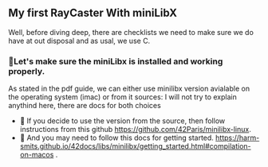 ## My first RayCaster With miniLibX
Well, before diving deep, there are checklists we need to make sure we do have at out disposal and as usal, we use C.<br>
### 📎Let's make sure the miniLibx is installed and working properly.
As stated in the pdf guide, we can either use minilibx version avialable on the operating system (imac) or from it sources: I will not try to explain anythind here, there are docs for both choices <br>
- 🥇 If you decide to use the version from the source, then follow instructions from this github  https://github.com/42Paris/minilibx-linux.
- 🥈 And you may need to follow this docs for getting started. https://harm-smits.github.io/42docs/libs/minilibx/getting_started.html#compilation-on-macos .
